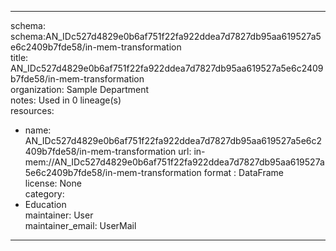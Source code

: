 


---  
schema: schema:AN_IDc527d4829e0b6af751f22fa922ddea7d7827db95aa619527a5e6c2409b7fde58/in-mem-transformation  
title: AN_IDc527d4829e0b6af751f22fa922ddea7d7827db95aa619527a5e6c2409b7fde58/in-mem-transformation  
organization: Sample Department  
notes: Used in 0 lineage(s)  
resources:  
  - name: AN_IDc527d4829e0b6af751f22fa922ddea7d7827db95aa619527a5e6c2409b7fde58/in-mem-transformation 
    url: in-mem://AN_IDc527d4829e0b6af751f22fa922ddea7d7827db95aa619527a5e6c2409b7fde58/in-mem-transformation 
    format : DataFrame  
license: None  
category:
  - Education  
maintainer: User  
maintainer_email: UserMail  
---